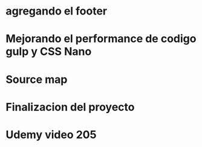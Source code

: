 # agregando el footer
# Mejorando el performance de codigo gulp y CSS Nano
# Source map
# Finalizacion del proyecto

# Udemy video 205